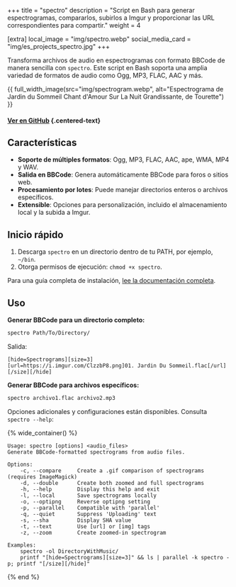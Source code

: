 +++
title = "spectro"
description = "Script en Bash para generar espectrogramas, compararlos, subirlos a Imgur y proporcionar las URL correspondientes para compartir."
weight = 4

[extra]
local_image = "img/spectro.webp"
social_media_card = "img/es_projects_spectro.jpg"
+++

Transforma archivos de audio en espectrogramas con formato BBCode de manera sencilla con `spectro`. Este script en Bash soporta una amplia variedad de formatos de audio como Ogg, MP3, FLAC, AAC y más.

{{ full_width_image(src="img/spectrogram.webp", alt="Espectrograma de Jardin du Sommeil Chant d'Amour Sur La Nuit Grandissante, de Tourette") }}

#### [Ver en GitHub](https://github.com/welpo/spectro) {.centered-text}

## Características

- **Soporte de múltiples formatos**: Ogg, MP3, FLAC, AAC, ape, WMA, MP4 y WAV.
- **Salida en BBCode**: Genera automáticamente BBCode para foros o sitios web.
- **Procesamiento por lotes**: Puede manejar directorios enteros o archivos específicos.
- **Extensible**: Opciones para personalización, incluido el almacenamiento local y la subida a Imgur.

## Inicio rápido

1. Descarga `spectro` en un directorio dentro de tu PATH, por ejemplo, `~/bin`.
2. Otorga permisos de ejecución: `chmod +x spectro`.

Para una guía completa de instalación, [lee la documentación completa](https://github.com/welpo/spectro#install).

## Uso

**Generar BBCode para un directorio completo:**

```bash
spectro Path/To/Directory/
```

Salida:

```
[hide=Spectrograms][size=3]
[url=https://i.imgur.com/ClzzbP8.png]01. Jardin Du Sommeil.flac[/url]
[/size][/hide]
```

**Generar BBCode para archivos específicos:**

```bash
spectro archivo1.flac archivo2.mp3
```

Opciones adicionales y configuraciones están disponibles. Consulta `spectro --help`:

{% wide_container() %}

```
Usage: spectro [options] <audio_files>
Generate BBCode-formatted spectrograms from audio files.

Options:
    -c, --compare     Create a .gif comparison of spectrograms (requires ImageMagick)
    -d, --double      Create both zoomed and full spectrograms
    -h, --help        Display this help and exit
    -l, --local       Save spectrograms locally
    -o, --optipng     Reverse optipng setting
    -p, --parallel    Compatible with 'parallel'
    -q, --quiet       Suppress 'Uploading' text
    -s, --sha         Display SHA value
    -t, --text        Use [url] or [img] tags
    -z, --zoom        Create zoomed-in spectrogram

Examples:
    spectro -ol DirectoryWithMusic/
    printf "[hide=Spectrograms][size=3]" && ls | parallel -k spectro -p; printf "[/size][/hide]"
```

{% end %}
